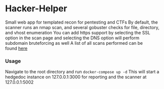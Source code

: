 # Hacker-Helper

Small web app for templated recon for pentesting and CTFs
By default, the scanner runs an nmap scan, and several gobuster checks for file, directory, and vhost enumeration
You can add https support by selecting the SSL option in the scan page and selecting the DNS option will perform subdomain bruteforcing as well
A list of all scans performed can be found [here](~/app/entrypoint)

### Usage
Navigate to the root directory and run `docker-compose up -d`
This will start a hedgedoc instance on 127.0.0.1:3000 for reporting and the scanner at 127.0.0.1:5002